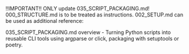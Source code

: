 !!IMPORTANT!! ONLY update 035_SCRIPT_PACKAGING.md! 000_STRUCTURE.md is to be treated as instructions. 002_SETUP.md can be used as additional reference:

035_SCRIPT_PACKAGING.md overview - Turning Python scripts into reusable CLI tools using argparse or click, packaging with setuptools or poetry.
